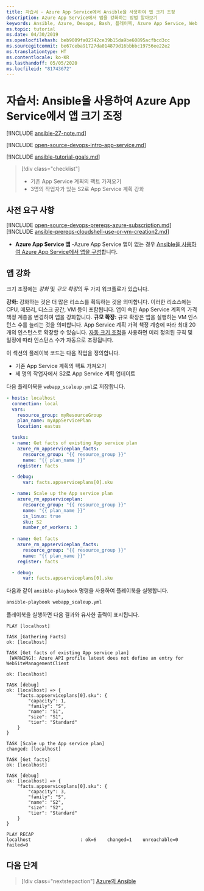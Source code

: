 ```yaml
---
title: 자습서 - Azure App Service에서 Ansible을 사용하여 앱 크기 조정
description: Azure App Service에서 앱을 강화하는 방법 알아보기
keywords: Ansible, Azure, Devops, Bash, 플레이북, Azure App Service, Web App, 크기 조정, Java
ms.topic: tutorial
ms.date: 04/30/2019
ms.openlocfilehash: beb9009fa02742ce39b15da9be60895acfbcd3cc
ms.sourcegitcommit: be67ceba91727da014879d16bbbbc19756ee22e2
ms.translationtype: HT
ms.contentlocale: ko-KR
ms.lasthandoff: 05/05/2020
ms.locfileid: "81743672"
---
```

# <a name="tutorial-scale-apps-in-azure-app-service-using-ansible"></a>자습서: Ansible을 사용하여 Azure App Service에서 앱 크기 조정

[!INCLUDE [ansible-27-note.md](includes/ansible-27-note.md)]

[!INCLUDE [open-source-devops-intro-app-service.md](../includes/open-source-devops-intro-app-service.md)]

[!INCLUDE [ansible-tutorial-goals.md](includes/ansible-tutorial-goals.md)]

> [!div class="checklist"]
>
> * 기존 App Service 계획의 팩트 가져오기
> * 3명의 작업자가 있는 S2로 App Service 계획 강화

## <a name="prerequisites"></a>사전 요구 사항

[!INCLUDE [open-source-devops-prereqs-azure-subscription.md](../includes/open-source-devops-prereqs-azure-subscription.md)]
[!INCLUDE [ansible-prereqs-cloudshell-use-or-vm-creation2.md](includes/ansible-prereqs-cloudshell-use-or-vm-creation2.md)]
- **Azure App Service 앱** -Azure App Service 앱이 없는 경우 [Ansible을 사용하여 Azure App Service에서 앱을 구성](azure-web-apps-configure.md)합니다.

## <a name="scale-up-an-app"></a>앱 강화

크기 조정에는 *강화* 및 *규모 확장*의 두 가지 워크플로가 있습니다.

**강화:** 강화하는 것은 더 많은 리소스를 획득하는 것을 의미합니다. 이러한 리소스에는 CPU, 메모리, 디스크 공간, VM 등이 포함됩니다. 앱이 속한 App Service 계획의 가격 책정 계층을 변경하여 앱을 강화합니다. 
**규모 확장:** 규모 확장은 앱을 실행하는 VM 인스턴스 수를 늘리는 것을 의미합니다. App Service 계획 가격 책정 계층에 따라 최대 20개의 인스턴스로 확장할 수 있습니다. [자동 크기 조정](/azure/azure-monitor/platform/autoscale-get-started)을 사용하면 미리 정의된 규칙 및 일정에 따라 인스턴스 수가 자동으로 조정됩니다.

이 섹션의 플레이북 코드는 다음 작업을 정의합니다.

* 기존 App Service 계획의 팩트 가져오기
* 세 명의 작업자에서 S2로 App Service 계획 업데이트

다음 플레이북을 `webapp_scaleup.yml`로 저장합니다.

```yml
- hosts: localhost
  connection: local
  vars:
    resource_group: myResourceGroup
    plan_name: myAppServicePlan
    location: eastus

  tasks:
  - name: Get facts of existing App service plan
    azure_rm_appserviceplan_facts:
      resource_group: "{{ resource_group }}"
      name: "{{ plan_name }}"
    register: facts

  - debug: 
      var: facts.appserviceplans[0].sku

  - name: Scale up the App service plan
    azure_rm_appserviceplan:
      resource_group: "{{ resource_group }}"
      name: "{{ plan_name }}"
      is_linux: true
      sku: S2
      number_of_workers: 3
      
  - name: Get facts
    azure_rm_appserviceplan_facts:
      resource_group: "{{ resource_group }}"
      name: "{{ plan_name }}"
    register: facts

  - debug: 
      var: facts.appserviceplans[0].sku
```

다음과 같이 `ansible-playbook` 명령을 사용하여 플레이북을 실행합니다.

```bash
ansible-playbook webapp_scaleup.yml
```

플레이북을 실행하면 다음 결과와 유사한 출력이 표시됩니다.

```Output
PLAY [localhost] 

TASK [Gathering Facts] 
ok: [localhost]

TASK [Get facts of existing App service plan] 
 [WARNING]: Azure API profile latest does not define an entry for WebSiteManagementClient

ok: [localhost]

TASK [debug] 
ok: [localhost] => {
    "facts.appserviceplans[0].sku": {
        "capacity": 1,
        "family": "S",
        "name": "S1",
        "size": "S1",
        "tier": "Standard"
    }
}

TASK [Scale up the App service plan] 
changed: [localhost]

TASK [Get facts] 
ok: [localhost]

TASK [debug] 
ok: [localhost] => {
    "facts.appserviceplans[0].sku": {
        "capacity": 3,
        "family": "S",
        "name": "S2",
        "size": "S2",
        "tier": "Standard"
    }
}

PLAY RECAP 
localhost                  : ok=6    changed=1    unreachable=0    failed=0 
```

## <a name="next-steps"></a>다음 단계

> [!div class="nextstepaction"] 
> [Azure의 Ansible](/azure/ansible/)